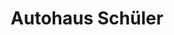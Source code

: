 ---
title: "Autohaus Schüler"
url: /wilkau-hasslau/autohaus-schueler-am-schmelzbach/
shop: Autohaus
---